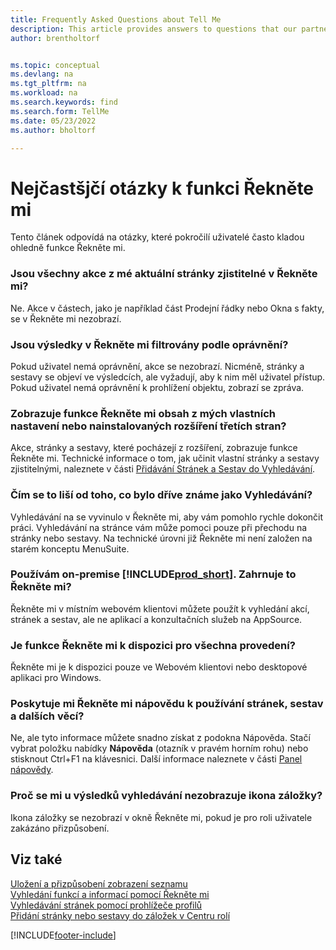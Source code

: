 ```yaml
---
title: Frequently Asked Questions about Tell Me
description: This article provides answers to questions that our partners and customers often ask about the Tell Me feature.
author: brentholtorf


ms.topic: conceptual
ms.devlang: na
ms.tgt_pltfrm: na
ms.workload: na
ms.search.keywords: find
ms.search.form: TellMe
ms.date: 05/23/2022
ms.author: bholtorf

---
```

# Nejčastšjčí otázky k funkci Řekněte mi
Tento článek odpovídá na otázky, které pokročilí uživatelé často kladou ohledně funkce Řekněte mi.

### Jsou všechny akce z mé aktuální stránky zjistitelné v Řekněte mi?

Ne. Akce v částech, jako je například část Prodejní řádky nebo Okna s fakty, se v Řekněte mi nezobrazí.

### Jsou výsledky v Řekněte mi filtrovány podle oprávnění?

Pokud uživatel nemá oprávnění, akce se nezobrazí. Nicméně, stránky a sestavy se objeví ve výsledcích, ale vyžadují, aby k nim měl uživatel přístup. Pokud uživatel nemá oprávnění k prohlížení objektu, zobrazí se zpráva.

### Zobrazuje funkce Řekněte mi obsah z mých vlastních nastavení nebo nainstalovaných rozšíření třetích stran?

Akce, stránky a sestavy, které pocházejí z rozšíření, zobrazuje funkce Řekněte mi. Technické informace o tom, jak učinit vlastní stránky a sestavy zjistitelnými, naleznete v části [Přidávání Stránek a Sestav do Vyhledávání](/dynamics365/business-central/dev-itpro/developer/devenv-al-menusuite-functionality).

### Čím se to liší od toho, co bylo dříve známe jako Vyhledávání?

Vyhledávání na se vyvinulo v Řekněte mi, aby vám pomohlo rychle dokončit práci. Vyhledávání na stránce vám může pomoci pouze při přechodu na stránky nebo sestavy. Na technické úrovni již Řekněte mi není založen na starém konceptu MenuSuite.

### Používám on-premise [!INCLUDE[prod_short](includes/prod_short.md)]. Zahrnuje to Řekněte mi?

Řekněte mi v místním webovém klientovi můžete použít k vyhledání akcí, stránek a sestav, ale ne aplikací a konzultačních služeb na AppSource.

### Je funkce Řekněte mi k dispozici pro všechna provedení?

Řekněte mi je k dispozici pouze ve Webovém klientovi nebo desktopové aplikaci pro Windows.

<!-- removed in v20 because of Help pane
### Are the documentation results available in any language?
The help articles display in the language you have specified in **My Settings**, if help is available in that language.
-->

### Poskytuje mi Řekněte mi nápovědu k používání stránek, sestav a dalších věcí?

Ne, ale tyto informace můžete snadno získat z podokna Nápověda. Stačí vybrat položku nabídky **Nápověda** (otazník v pravém horním rohu) nebo stisknout Ctrl+F1 na klávesnici. Další informace naleznete v části [Panel nápovědy](product-help-and-support.md#help-pane).

### Proč se mi u výsledků vyhledávání nezobrazuje ikona záložky?

Ikona záložky se nezobrazí v okně Řekněte mi, pokud je pro roli uživatele zakázáno přizpůsobení.


## Viz také
[Uložení a přizpůsobení zobrazení seznamu](ui-views.md)  
[Vyhledání funkcí a informací pomocí Řekněte mi](ui-search.md)  
[Vyhledávání stránek pomocí prohlížeče profilů](ui-role-explorer.md)  
[Přidání stránky nebo sestavy do záložek v Centru rolí](ui-bookmarks.md)


[!INCLUDE[footer-include](includes/footer-banner.md)]